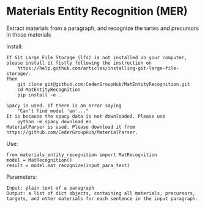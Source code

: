 # Materials Entity Recognition (MER)

Extract materials from a paragraph, and recognize the tartes and precursors in those materials  

Install:  

	If Git Large File Storage (lfs) is not installed on your computer, please install it fistly following the instruction on
		https://help.github.com/articles/installing-git-large-file-storage/.
	Then
		git clone git@github.com:CederGroupHub/MatEntityRecognition.git 
		cd MatEntityRecognition
		pip install -e .
	
	Spacy is used. If there is an error saying 
	    "Can't find model 'en'..." 
	It is because the spacy data is not downloaded. Please use
	    python -m spacy download en
	MaterialParser is used. Please download it from https://github.com/CederGroupHub/MaterialParser.

Use:

	from materials_entity_recognition import MatRecognition   
	model = MatRecognition()  
	result = model.mat_recognize(input_para_text)  

Parameters:

	Input: plain text of a paragraph  
	Output: a list of dict objects, containing all materials, precursors, targets, and other materials for each sentence in the input paragraph.  


